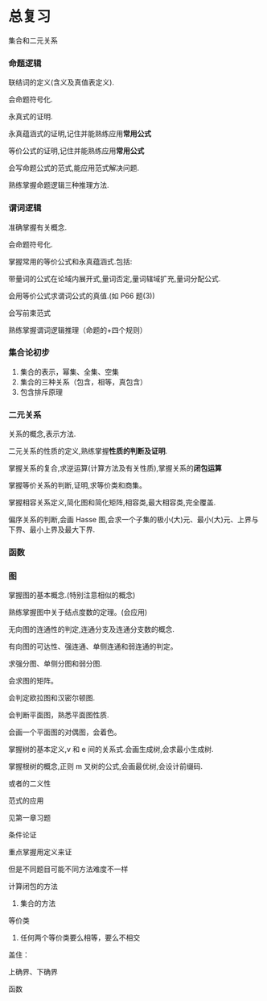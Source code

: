 # 总复习

集合和二元关系

### 命题逻辑

联结词的定义(含义及真值表定义).

会命题符号化.

永真式的证明.

永真蕴涵式的证明,记住并能熟练应用**常用公式**

等价公式的证明,记住并能熟练应用**常用公式**

会写命题公式的范式,能应用范式解决问题.

熟练掌握命题逻辑三种推理方法.

### 谓词逻辑

准确掌握有关概念.

会命题符号化.

掌握常用的等价公式和永真蕴涵式.包括:

带量词的公式在论域内展开式,量词否定,量词辖域扩充,量词分配公式.

会用等价公式求谓词公式的真值.(如 P66 题(3))

会写前束范式

熟练掌握谓词逻辑推理（命题的+四个规则）

### 集合论初步

1. 集合的表示，幂集、全集、空集
2. 集合的三种关系（包含，相等，真包含）
3. 包含排斥原理

### 二元关系

关系的概念,表示方法.

二元关系的性质的定义,熟练掌握**性质的判断及证明**.

掌握关系的复合,求逆运算(计算方法及有关性质),掌握关系的**闭包运算**

掌握等价关系的判断,证明,求等价类和商集。

掌握相容关系定义,简化图和简化矩阵,相容类,最大相容类,完全覆盖.

偏序关系的判断,会画 Hasse 图,会求一个子集的极小(大)元、最小(大)元、上界与下界、最小上界及最大下界.

### 函数

### 图

掌握图的基本概念.(特别注意相似的概念)

熟练掌握图中关于结点度数的定理。(会应用)

无向图的连通性的判定,连通分支及连通分支数的概念.

有向图的可达性、强连通、单侧连通和弱连通的判定。

求强分图、单侧分图和弱分图.

会求图的矩阵。

会判定欧拉图和汉密尔顿图.

会判断平面图，熟悉平面图性质.

会画一个平面图的对偶图，会着色。

掌握树的基本定义,v 和 e 间的关系式.会画生成树,会求最小生成树.

掌握根树的概念,正则 m 叉树的公式,会画最优树,会设计前缀码.

或者的二义性

范式的应用

见第一章习题

条件论证

重点掌握用定义来证

但是不同题目可能不同方法难度不一样

计算闭包的方法

1. 集合的方法

等价类

1. 任何两个等价类要么相等，要么不相交

盖住：

上确界、下确界

函数

